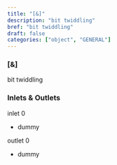 ```yaml
---
title: "[&]"
description: "bit twiddling"
bref: "bit twiddling"
draft: false
categories: ["object", "GENERAL"]
---
```


### [&]

bit twiddling

### Inlets & Outlets

inlet 0

 - dummy

outlet 0

 - dummy
 
